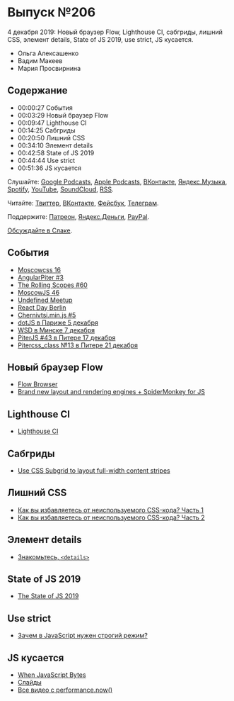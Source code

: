 # Выпуск №206

4 декабря 2019: Новый браузер Flow, Lighthouse CI, сабгриды, лишний CSS, элемент details, State of JS 2019, use strict, JS кусается.

- Ольга Алексашенко
- Вадим Макеев
- Мария Просвирнина

## Содержание

- 00:00:27 События
- 00:03:29 Новый браузер Flow
- 00:09:47 Lighthouse CI
- 00:14:25 Сабгриды
- 00:20:50 Лишний CSS
- 00:34:10 Элемент details
- 00:42:58 State of JS 2019
- 00:44:44 Use strict
- 00:51:36 JS кусается

Слушайте: [Google Podcasts](https://podcasts.google.com/?feed=aHR0cHM6Ly93ZWItc3RhbmRhcmRzLnJ1L3BvZGNhc3QvZmVlZC8), [Apple Podcasts](https://itunes.apple.com/podcast/id1080500016), [ВКонтакте](https://vk.com/podcasts-32017543), [Яндекс.Музыка](https://music.yandex.ru/album/6245956), [Spotify](https://open.spotify.com/show/3rzAcADjpBpXt73L0epTjV), [YouTube](https://www.youtube.com/playlist?list=PLMBnwIwFEFHcwuevhsNXkFTcadeX5R1Go), [SoundCloud](https://soundcloud.com/web-standards), [RSS](https://web-standards.ru/podcast/feed/).

Читайте: [Твиттер](https://twitter.com/webstandards_ru), [ВКонтакте](https://vk.com/webstandards_ru), [Фейсбук](https://www.facebook.com/webstandardsru), [Телеграм](https://t.me/webstandards_ru).

Поддержите: [Патреон](https://www.patreon.com/webstandards_ru), [Яндекс.Деньги](https://money.yandex.ru/to/41001119329753), [PayPal](https://www.paypal.me/pepelsbey).

[Обсуждайте в Слаке](http://slack.web-standards.ru/).

## События

- [Moscowcss 16](https://moscowcss.timepad.ru/event/1105058/)
- [AngularPiter #3](https://www.meetup.com/ru-RU/AngularPiter/events/266491129/)
- [The Rolling Scopes #60](https://community-z.com/events/rs60-tashkent/)
- [MoscowJS 46](https://www.moscowjs.org/event/moscowjs-46)
- [Undefined Meetup](https://community-z.com/events/undefined-meetup-2)
- [React Day Berlin](https://reactday.berlin/)
- [Chernivtsi.min.js #5](https://www.facebook.com/events/719799635191372/)
- [dotJS в Париже 5 декабря](https://www.dotjs.io/)
- [WSD в Минске 7 декабря](https://wsd.events/)
- [PiterJS #43 в Питере 17 декабря](https://medium.com/p/dbc1832f25d8)
- [Pitercss_class №13 в Питере 21 декабря](https://forms.gle/YHaA2fRCkftp5RFV9)

## Новый браузер Flow

- [Flow Browser](https://www.ekioh.com/flow-browser/)
- [Brand new layout and rendering engines + SpiderMonkey for JS](https://twitter.com/FlowBrowser/status/1200098712816631809)

## Lighthouse CI

- [Lighthouse CI](https://github.com/GoogleChrome/lighthouse-ci)

## Сабгриды

- [Use CSS Subgrid to layout full-width content stripes](https://bryanlrobinson.com/blog/use-css-subgrid-laying-out-full-width-article-stripes/)

## Лишний CSS

- [Как вы избавляетесь от неиспользуемого CSS-кода? Часть 1](https://habr.com/ru/company/ruvds/blog/477274/)
- [Как вы избавляетесь от неиспользуемого CSS-кода? Часть 2](https://habr.com/ru/company/ruvds/blog/477276/)

## Элемент details

- [Знакомьтесь, `<details>`](https://habr.com/p/477520/)

## State of JS 2019

- [The State of JS 2019](https://stateofjs.com/)

## Use strict

- [Зачем в JavaScript нужен строгий режим?](https://habr.com/p/477284/)

## JS кусается

- [When JavaScript Bytes](https://youtu.be/JvJ0v5OohNg)
- [Слайды](https://noti.st/tkadlec/MC0Bvy/when-javascript-bytes)
- [Все видео с performance.now()](https://www.youtube.com/playlist?list=PLjnstNlepBvMqV4uPl3coTTTjPXgh-OMj)
